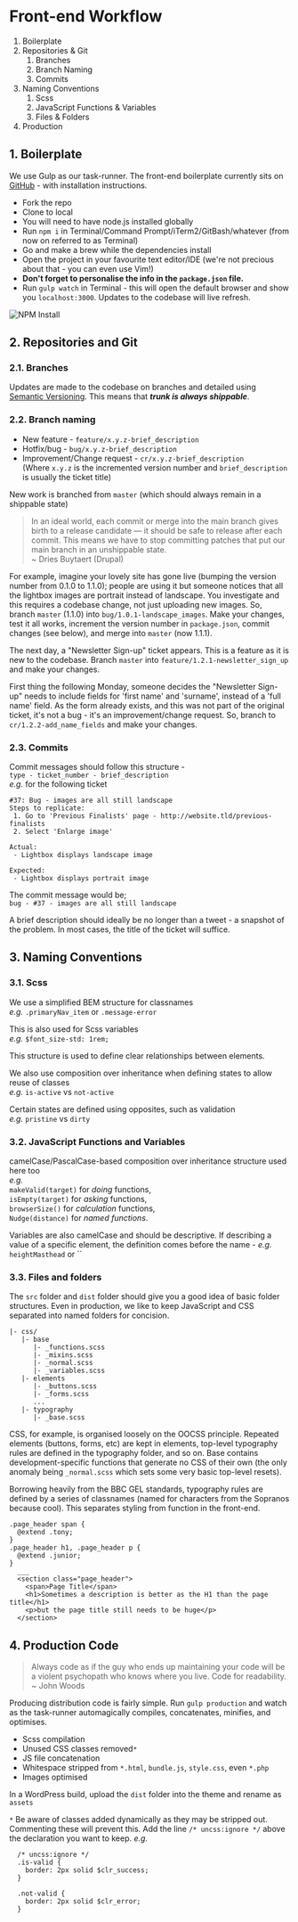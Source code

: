 # Front-end Workflow

1. Boilerplate
1. Repositories & Git
    1. Branches
    1. Branch Naming
    1. Commits
1. Naming Conventions
    1. Scss
    1. JavaScript Functions & Variables
    1. Files & Folders
1. Production

## 1. Boilerplate

We use Gulp as our task-runner.
The front-end boilerplate currently sits on [GitHub](https://github.com/thomasxbanks/boilerplate.git) - with installation instructions.

- Fork the repo
- Clone to local
- You will need to have node.js installed globally
- Run `npm i` in Terminal/Command Prompt/iTerm2/GitBash/whatever (from now on referred to as Terminal)
- Go and make a brew while the dependencies install
- Open the project in your favourite text editor/IDE (we're not precious about that - you can even use Vim!)
- **Don't forget to personalise the info in the `package.json` file.**
- Run `gulp watch` in Terminal - this will open the default browser and show you `localhost:3000`. Updates to the codebase will live refresh.

![NPM Install](https://cdn.meme.am/instances/500x/63891053.jpg)

## 2. Repositories and Git

### 2.1. Branches

Updates are made to the codebase on branches and detailed using [Semantic Versioning](http://semver.org/). This means that _**trunk is always shippable**_.

### 2.2. Branch naming

- New feature - `feature/x.y.z-brief_description`
- Hotfix/bug - `bug/x.y.z-brief_description`
- Improvement/Change request - `cr/x.y.z-brief_description`  
(Where `x.y.z` is the incremented version number and `brief_description` is usually the ticket title)

New work is branched from `master` (which should always remain in a shippable state)

>In an ideal world, each commit or merge into the main branch gives birth to a release candidate — it should be safe to release after each commit. This means we have to stop committing patches that put our main branch in an unshippable state.  
> ~ Dries Buytaert (Drupal)

For example, imagine your lovely site has gone live (bumping the version number from 0.1.0 to 1.1.0); people are using it but someone notices that all the lightbox images are portrait instead of landscape. You investigate and this requires a codebase change, not just uploading new images. So, branch `master` (1.1.0) into `bug/1.0.1-landscape_images`. Make your changes, test it all works, increment the version number in `package.json`, commit changes (see below), and merge into `master` (now 1.1.1).

The next day, a "Newsletter Sign-up" ticket appears. This is a feature as it is new to the codebase. Branch `master` into `feature/1.2.1-newsletter_sign_up` and make your changes.

First thing the following Monday, someone decides the "Newsletter Sign-up" needs to include fields for 'first name' and 'surname', instead of a 'full name' field. As the form already exists, and this was not part of the original ticket, it's not a bug - it's an improvement/change request. So, branch to `cr/1.2.2-add_name_fields` and make your changes.

### 2.3. Commits
Commit messages should follow this structure -  
`type - ticket_number - brief_description`  
*e.g.* for the following ticket
```
#37: Bug - images are all still landscape
Steps to replicate:
 1. Go to 'Previous Finalists' page - http://website.tld/previous-finalists
 2. Select 'Enlarge image'

Actual:
 - Lightbox displays landscape image

Expected:
 - Lightbox displays portrait image
```
The commit message would be;  
`bug - #37 - images are all still landscape`

A brief description should ideally be no longer than a tweet - a snapshot of the problem. In most cases, the title of the ticket will suffice.


## 3. Naming Conventions
### 3.1. Scss

We use a simplified BEM structure for classnames  
  *e.g.* `.primaryNav_item` or `.message-error`  

This is also used for Scss variables  
*e.g.* `$font_size-std: 1rem;`

This structure is used to define clear relationships between elements.

We also use composition over inheritance when defining states to allow reuse of classes  
*e.g.* `is-active` vs `not-active`

Certain states are defined using opposites, such as validation  
*e.g.* `pristine` vs `dirty`

### 3.2. JavaScript Functions and Variables

camelCase/PascalCase-based composition over inheritance structure used here too  
*e.g.*  
`makeValid(target)` for _doing_ functions,  
`isEmpty(target)` for _asking_ functions,  
`browserSize()` for _calculation_ functions,  
`Nudge(distance)` for _named functions_.

Variables are also camelCase and should be descriptive. If describing a value of a specific element, the definition comes before the name - *e.g.* `heightMasthead` or ``

### 3.3. Files and folders

The `src` folder and `dist` folder should give you a good idea of basic folder structures. Even in production, we like to keep JavaScript and CSS separated into named folders for concision.

```
|- css/  
   |- base  
      |- _functions.scss  
      |- _mixins.scss  
      |- _normal.scss  
      |- _variables.scss  
   |- elements  
      |- _buttons.scss  
      |- _forms.scss  
      ...
   |- typography
      |- _base.scss

```

CSS, for example, is organised loosely on the OOCSS principle. Repeated elements (buttons, forms, etc) are kept in elements, top-level typography rules are defined in the typography folder, and so on. Base contains development-specific functions that generate no CSS of their own (the only anomaly being `_normal.scss` which sets some very basic top-level resets).

Borrowing heavily from the BBC GEL standards, typography rules are defined by a series of classnames (named for characters from the Sopranos because cool). This separates styling from function in the front-end.

```
.page_header span {
  @extend .tony;
}
.page_header h1, .page_header p {
  @extend .junior;
}
  ___
  <section class="page_header">
    <span>Page Title</span>
    <h1>Sometimes a description is better as the H1 than the page title</h1>
    <p>but the page title still needs to be huge</p>
  </section>
```

## 4. Production Code
> Always code as if the guy who ends up maintaining your code will be a violent psychopath who knows where you live. Code for readability.  
~ John Woods

Producing distribution code is fairly simple. Run `gulp production` and watch as the task-runner automagically compiles, concatenates, minifies, and optimises.

- Scss compilation
- Unused CSS classes removed`*`
- JS file concatenation
- Whitespace stripped from `*.html`, `bundle.js`, `style.css`, even `*.php`
- Images optimised

In a WordPress build, upload the `dist` folder into the theme and rename as `assets`

`*` Be aware of classes added dynamically as they may be stripped out. Commenting these will prevent this. Add the line `/* uncss:ignore */` above the declaration you want to keep.
*e.g.*
```
  /* uncss:ignore */
  .is-valid {
    border: 2px solid $clr_success;
  }

  .not-valid {
    border: 2px solid $clr_error;
  }
```
